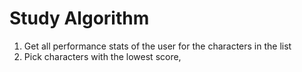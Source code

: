 # Study Algorithm

1. Get all performance stats of the user for the characters in the list
2. Pick characters with the lowest score, 


